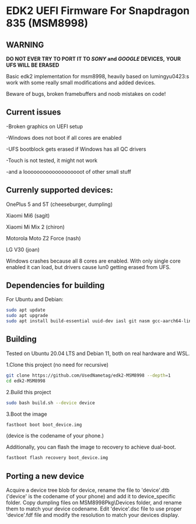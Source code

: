 # EDK2 UEFI Firmware For Snapdragon 835 (MSM8998)

## WARNING

**DO NOT EVER TRY TO PORT IT TO *SONY* and *GOOGLE* DEVICES,**
**YOUR UFS WILL BE ERASED**

Basic edk2 implementation for msm8998, heavily based on lumingyu0423:s work with some really small modifications and added devices.

Beware of bugs, broken framebuffers and noob mistakes on code!

## Current issues

-Broken graphics on UEFI setup

-Windows does not boot if all cores are enabled

-UFS bootblock gets erased if Windows has all QC drivers

-Touch is not tested, it might not work

-and a looooooooooooooooooot of other small stuff

## Currenly supported devices:

OnePlus 5 and 5T (cheeseburger, dumpling)

Xiaomi Mi6 (sagit)

Xiaomi Mi Mix 2 (chiron)

Motorola Moto Z2 Force (nash)

LG V30 (joan)


Windows crashes because all 8 cores are enabled. With only single core enabled it can load, but drivers cause lun0 getting erased from UFS.

## Dependencies for building

For Ubuntu and Debian:

```bash
sudo apt update
sudo apt upgrade
sudo apt install build-essential uuid-dev iasl git nasm gcc-aarch64-linux-gnu abootimg python3-distutils python3-pil python3-git
```

## Building

Tested on Ubuntu 20.04 LTS and Debian 11, both on real hardware and WSL.

1.Clone this project (no need for recursive)

```bash
git clone https://github.com/UsedNametag/edk2-MSM8998 --depth=1
cd edk2-MSM8998
```

2.Build this project

```bash
sudo bash build.sh --device device
```

3.Boot the image

```bash
fastboot boot boot_device.img
```

(device is the codename of your phone.)

Additionally, you can flash the image to recovery to achieve dual-boot.

```bash
fastboot flash recovery boot_device.img
```

## Porting a new device

Acquire a device tree blob for device, rename the file to 'device'.dtb ('device' is the codename of your phone) and add it to device_specific folder. Copy dumpling files on MSM8998Pkg\Devices folder, and rename them to match your device codename. Edit 'device'.dsc file to use proper 'device'.fdf file and modify the resolution to match your devices display.
